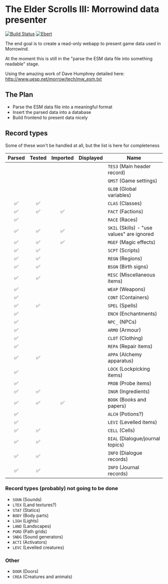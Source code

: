# The Elder Scrolls III: Morrowind data presenter

[![Build Status](https://travis-ci.org/sevenseacat/esm-data-presenter.svg?branch=master)](https://travis-ci.org/sevenseacat/esm-data-presenter)
[![Ebert](https://ebertapp.io/github/sevenseacat/esm-data-presenter.svg)](https://ebertapp.io/github/sevenseacat/esm-data-presenter)

The end goal is to create a read-only webapp to present game data used in Morrowind.

At the moment this is still in the "parse the ESM data file into something readable" stage.

Using the amazing work of Dave Humphrey detailed here: http://www.uesp.net/morrow/tech/mw_esm.txt

## The Plan

- Parse the ESM data file into a meaningful format
- Insert the parsed data into a database
- Build frontend to present data nicely

## Record types

Some of these won't be handled at all, but the list is here for completeness

| Parsed | Tested | Imported | Displayed | Name |
| :---:  | :---:  | :---:    | :---:     |------|
|        |        |          |           | `TES3` (Main header record) |
|        |        |          |           | `GMST` (Game settings) |
|        |        |          |           | `GLOB` (Global variables) |
| ✅      | ✅     |          |           | `CLAS` (Classes) |
| ✅      | ✅     | ✅       |           | `FACT` (Factions) |
| ✅      |       |          |           | `RACE` (Races) |
| ✅      | ✅     | ✅       |           | `SKIL` (Skills) - "use values" are ignored |
| ✅      | ✅     | ✅       |           | `MGEF` (Magic effects) |
| ✅      | ✅     |          |           | `SCPT` (Scripts) |
| ✅      | ✅     |          |           | `REGN` (Regions) |
| ✅     | ✅      |          |           | `BSGN` (Birth signs) |
| ✅      | ✅     |          |           | `MISC` (Miscellaneous items) |
| ✅      |        |          |           | `WEAP` (Weapons) |
| ✅      |        |          |           | `CONT` (Containers) |
| ✅      | ✅     |          |           | `SPEL` (Spells) |
| ✅      |        |          |           | `ENCH` (Enchantments) |
| ✅      |        |          |           | `NPC_` (NPCs) |
| ✅      |        |          |           | `ARMO` (Armour) |
| ✅      |        |          |           | `CLOT` (Clothing) |
| ✅      |        |          |           | `REPA` (Repair items) |
| ✅      | ✅     |          |           | `APPA` (Alchemy apparatus) |
| ✅      |        |          |           | `LOCK` (Lockpicking items) |
| ✅      |        |          |           | `PROB` (Probe items) |
| ✅      | ✅     |          |           | `INGR` (Ingredients) |
| ✅      | ✅     | ✅       |           | `BOOK` (Books and papers) |
| ✅      |        |          |           | `ALCH` (Potions?) |
| ✅      |        |          |           | `LEVI` (Levelled items) |
| ✅      | ✅     |          |           | `CELL` (Cells) |
| ✅      | ✅     |          |           | `DIAL` (Dialogue/journal topics) |
| ✅      | ✅     |          |           | `INFO` (Dialogue records) |
| ✅      | ✅     |          |           | `INFO` (Journal records) |

### Record types (probably) not going to be done

- `SOUN` (Sounds)
- `LTEX` (Land textures?)
- `STAT` (Statics)
- `BODY` (Body parts)
- `LIGH` (Lights)
- `LAND` (Landscapes)
- `PGRD` (Path grids)
- `SNDG` (Sound generators)
- `ACTI` (Activators)
- `LEVC` (Levelled creatures)

### Other

- `DOOR` (Doors)
- `CREA` (Creatures and animals)
